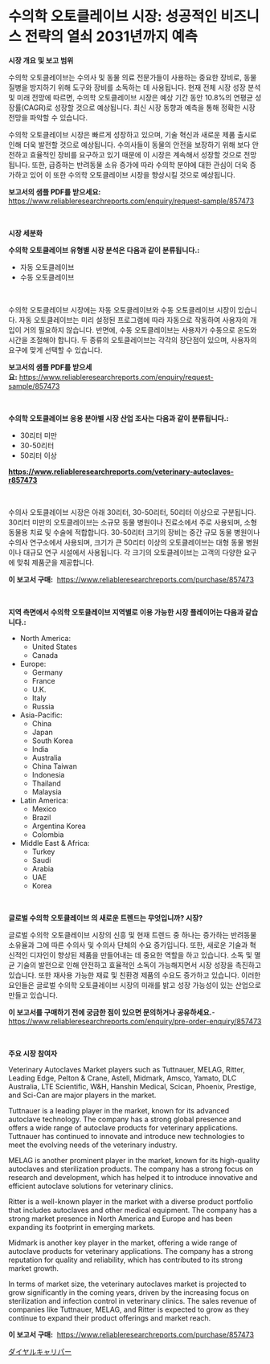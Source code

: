 <p><h1>수의학 오토클레이브 시장: 성공적인 비즈니스 전략의 열쇠 2031년까지 예측</h1></p><p><strong>시장 개요 및 보고 범위</strong></p>
<p><p>수의학 오토클레이브는 수의사 및 동물 의료 전문가들이 사용하는 중요한 장비로, 동물 질병을 방지하기 위해 도구와 장비를 소독하는 데 사용됩니다. 현재 전체 시장 성장 분석 및 미래 전망에 따르면, 수의학 오토클레이브 시장은 예상 기간 동안 10.8%의 연평균 성장률(CAGR)로 성장할 것으로 예상됩니다. 최신 시장 동향과 예측을 통해 정확한 시장 전망을 파악할 수 있습니다.</p><p>수의학 오토클레이브 시장은 빠르게 성장하고 있으며, 기술 혁신과 새로운 제품 출시로 인해 더욱 발전할 것으로 예상됩니다. 수의사들이 동물의 안전을 보장하기 위해 보다 안전하고 효율적인 장비를 요구하고 있기 때문에 이 시장은 계속해서 성장할 것으로 전망됩니다. 또한, 급증하는 반려동물 소유 증가에 따라 수의학 분야에 대한 관심이 더욱 증가하고 있어 이 또한 수의학 오토클레이브 시장을 향상시킬 것으로 예상됩니다.</p></p>
<p><strong>보고서의 샘플 PDF를 받으세요:</strong> <a href="https://www.reliableresearchreports.com/enquiry/request-sample/857473">https://www.reliableresearchreports.com/enquiry/request-sample/857473</a></p>
<p>&nbsp;</p>
<p><strong>시장 세분화</strong></p>
<p><strong>수의학 오토클레이브 유형별 시장 분석은 다음과 같이 분류됩니다.:</strong></p>
<p><ul><li>자동 오토클레이브</li><li>수동 오토클레이브</li></ul></p>
<p>&nbsp;</p>
<p><p>수의학 오토클레이브 시장에는 자동 오토클레이브와 수동 오토클레이브 시장이 있습니다. 자동 오토클레이브는 미리 설정된 프로그램에 따라 자동으로 작동하여 사용자의 개입이 거의 필요하지 않습니다. 반면에, 수동 오토클레이브는 사용자가 수동으로 온도와 시간을 조절해야 합니다. 두 종류의 오토클레이브는 각각의 장단점이 있으며, 사용자의 요구에 맞게 선택할 수 있습니다.</p></p>
<p><strong>보고서의 샘플 PDF를 받으세요:</strong>&nbsp;<a href="https://www.reliableresearchreports.com/enquiry/request-sample/857473">https://www.reliableresearchreports.com/enquiry/request-sample/857473</a></p>
<p>&nbsp;</p>
<p><strong> 수의학 오토클레이브 응용 분야별 시장 산업 조사는 다음과 같이 분류됩니다.:</strong></p>
<p><ul><li>30리터 미만</li><li>30-50리터</li><li>50리터 이상</li></ul></p>
<p><strong><a href="https://www.reliableresearchreports.com/veterinary-autoclaves-r857473">https://www.reliableresearchreports.com/veterinary-autoclaves-r857473</a></strong></p>
<p>&nbsp;</p>
<p><p>수의사 오토클레이브 시장은 아래 30리터, 30-50리터, 50리터 이상으로 구분됩니다. 30리터 미만의 오토클레이브는 소규모 동물 병원이나 진료소에서 주로 사용되며, 소형 동물용 치료 및 수술에 적합합니다. 30-50리터 크기의 장비는 중간 규모 동물 병원이나 수의사 연구소에서 사용되며, 크기가 큰 50리터 이상의 오토클레이브는 대형 동물 병원이나 대규모 연구 시설에서 사용됩니다. 각 크기의 오토클레이브는 고객의 다양한 요구에 맞춰 제품군을 제공합니다.</p></p>
<p><strong>이 보고서 구매:</strong>&nbsp; <a href="https://www.reliableresearchreports.com/purchase/857473">https://www.reliableresearchreports.com/purchase/857473</a></p>
<p>&nbsp;</p>
<p><strong>지역 측면에서 수의학 오토클레이브 지역별로 이용 가능한 시장 플레이어는 다음과 같습니다.:</strong></p>
<p><ul>
    <li>
        North America:
        <ul>
            <li>United States</li>
            <li>Canada</li>
        </ul>
    </li>
    <li>
        Europe:
        <ul>
            <li>Germany</li>
            <li>France</li>
            <li>U.K.</li>
            <li>Italy</li>
            <li>Russia</li>
        </ul>
    </li>
    <li>
        Asia-Pacific:
        <ul>
            <li>China</li>
            <li>Japan</li>
            <li>South Korea</li>
            <li>India</li>
            <li>Australia</li>
            <li>China Taiwan</li>
            <li>Indonesia</li>
            <li>Thailand</li>
            <li>Malaysia</li>
        </ul>
    </li>
    <li>
        Latin America:
        <ul>
            <li>Mexico</li>
            <li>Brazil</li>
            <li>Argentina Korea</li>
            <li>Colombia</li>
        </ul>
    </li>
    <li>
        Middle East & Africa:
        <ul>
            <li>Turkey</li>
            <li>Saudi</li>
            <li>Arabia</li>
            <li>UAE</li>
            <li>Korea</li>
        </ul>
    </li>
    </ul></p>
<p>&nbsp;</p>
<p><strong>글로벌 수의학 오토클레이브 의 새로운 트렌드는 무엇입니까? 시장?</strong></p>
<p><p>글로벌 수의학 오토클레이브 시장의 신흥 및 현재 트렌드 중 하나는 증가하는 반려동물 소유율과 그에 따른 수의사 및 수의사 단체의 수요 증가입니다. 또한, 새로운 기술과 혁신적인 디자인이 향상된 제품을 만들어내는 데 중요한 역할을 하고 있습니다. 소독 및 멸균 기술의 발전으로 인해 안전하고 효율적인 소독이 가능해지면서 시장 성장을 촉진하고 있습니다. 또한 재사용 가능한 재료 및 친환경 제품의 수요도 증가하고 있습니다. 이러한 요인들은 글로벌 수의학 오토클레이브 시장의 미래를 밝고 성장 가능성이 있는 산업으로 만들고 있습니다.</p></p>
<p><strong>이 보고서를 구매하기 전에 궁금한 점이 있으면 문의하거나 공유하세요.</strong>- <a href="https://www.reliableresearchreports.com/enquiry/pre-order-enquiry/857473">https://www.reliableresearchreports.com/enquiry/pre-order-enquiry/857473</a></p>
<p>&nbsp;</p>
<p><strong>주요 시장 참여자</strong></p>
<p><p>Veterinary Autoclaves Market players such as Tuttnauer, MELAG, Ritter, Leading Edge, Pelton & Crane, Astell, Midmark, Amsco, Yamato, DLC Australia, LTE Scientific, W&H, Hanshin Medical, Scican, Phoenix, Prestige, and Sci-Can are major players in the market.</p><p>Tuttnauer is a leading player in the market, known for its advanced autoclave technology. The company has a strong global presence and offers a wide range of autoclave products for veterinary applications. Tuttnauer has continued to innovate and introduce new technologies to meet the evolving needs of the veterinary industry.</p><p>MELAG is another prominent player in the market, known for its high-quality autoclaves and sterilization products. The company has a strong focus on research and development, which has helped it to introduce innovative and efficient autoclave solutions for veterinary clinics.</p><p>Ritter is a well-known player in the market with a diverse product portfolio that includes autoclaves and other medical equipment. The company has a strong market presence in North America and Europe and has been expanding its footprint in emerging markets.</p><p>Midmark is another key player in the market, offering a wide range of autoclave products for veterinary applications. The company has a strong reputation for quality and reliability, which has contributed to its strong market growth.</p><p>In terms of market size, the veterinary autoclaves market is projected to grow significantly in the coming years, driven by the increasing focus on sterilization and infection control in veterinary clinics. The sales revenue of companies like Tuttnauer, MELAG, and Ritter is expected to grow as they continue to expand their product offerings and market reach.</p></p>
<p><strong>이 보고서 구매:</strong>&nbsp;&nbsp;<a href="https://www.reliableresearchreports.com/purchase/857473">https://www.reliableresearchreports.com/purchase/857473</a></p>
<p><p><a href="https://github.com/nemesis2824/Market-Research-Report-List-1/blob/main/441145423648.md">ダイヤルキャリパー</a></p></p>